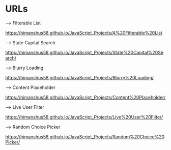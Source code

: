 # URLs

--> Filterable List

https://himanshus58.github.io/JavaScript_Projects/A%20Filterable%20List

--> State Capital Search

https://himanshus58.github.io/JavaScript_Projects/State%20Capital%20Search/

--> Blurry Loading

https://himanshus58.github.io/JavaScript_Projects/Blurry%20Loading/

--> Content Placeholder

https://himanshus58.github.io/JavaScript_Projects/Content%20Placeholder/

--> Live User Filter

https://himanshus58.github.io/JavaScript_Projects/Live%20User%20Filter/

--> Random Choice Picker

https://himanshus58.github.io/JavaScript_Projects/Random%20Choice%20Picker/
